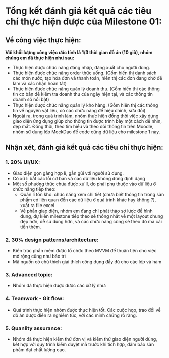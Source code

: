 # Tổng kết đánh giá kết quả các tiêu chí thực hiện được của Milestone 01:

## Về công việc thực hiện:
**Với khối lượng công việc ước tính là 1/3 thời gian đồ án (10 giờ), nhóm chúng em đã thực hiện như sau:**
- Thực hiện được chức năng đăng nhập, đăng xuất cho người dùng.
- Thực hiện được chức năng order thức uống. (Gồm hiển thị danh sách các món nước, tạo hóa đơn và thanh toán, hiển thị các đơn đang chờ để làm và xác nhận hoàn tất)
- Thực hiện được chức năng quản lý doanh thu. (Gồm hiển thị các thông tin cơ bản để kiểm tra doanh thu của ngày hiện tại, và các thông tin doanh số nổi bật)
- Thực hiện được chức năng quản lý kho hàng. (Gồm hiển thị các thông tin về nguyên vật liệu, có các chức năng để hiệu chỉnh, sửa đổi)
- Ngoài ra, trong quá trình làm, nhóm thực hiện đồng thời việc xây dựng giao diện ứng dụng giúp cho thông tin được trình bày một cách dễ nhìn, đẹp mắt. Đồng thời, theo tìm hiểu và theo dõi thông tin trên Moodle, nhóm sử dụng lớp MockDao để code cứng dữ liệu cho milestone 1 này.

## Nhận xét, đánh giá kết quả các tiêu chí thực hiện:
### 1. 20% UI/UX: 
- Giao diện gọn gàng hợp lí, gần gũi với người sử dụng. 
- Có xử lí bắt các lỗi cơ bản và các dữ liệu không đúng định dạng
- Một số phương thức chưa được xử lí, do phải phụ thuộc vào dữ liệu ở chức năng tiếp theo: 
	+ Quản lí tồn kho: chức năng xem chi tiết (chưa biết thông tin trong sản phẩm có liên quan đến các dữ liệu ở quá trình khác hay không ?), xuất ra file excel
	+ Về phần giao diện, nhóm em đang chỉ phát thảo sơ lược để hình dung, dự kiến milestone tiếp theo sẽ thống nhất về một layout chung đẹp hơn, dễ sử dụng hơn, và các chức năng cũng sẽ theo đó mà cải tiến thêm.
### 2. 30% design patterns/architecture: 
- Kiến trúc phần mềm được tổ chức theo MVVM để thuận tiện cho việc mở rộng cũng như bảo trì
- Mã nguồn có chú thích giải thích công dụng đầy đủ cho các lớp và hàm 
### 3. Advanced topic:
- Nhóm đã thực hiện được được các xử lý như:
### 4. Teamwork - Git flow: 
- Quá trình thực hiện nhóm được thực hiện tốt. Các cuộc họp, trao đổi về đồ án được diễn ra nghiêm túc, với các minh chứng rõ ràng.
### 5. Quanlity assurance: 
- Nhóm đã thực hiện kiểm thử đơn vị và kiểm thử giao diện người dùng, kết hợp với quy trình kiểm duyệt mã trước khi tích hợp, đảm bảo sản phẩm đạt chất lượng cao.

